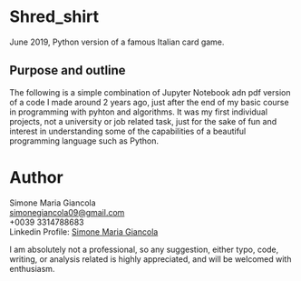 # Shred_shirt
June 2019, Python version of a famous Italian card game. 

## Purpose and outline 
The following is a simple combination of Jupyter Notebook adn pdf version of a code I made around 2 years ago, just after the end of my basic course in programming with pyhton and algorithms. It was my first individual projects, not a university or job related task, just for the sake of fun and interest in understanding some of the capabilities of a beautiful programming language such as Python. 

# Author 
Simone Maria Giancola <br>
simonegiancola09@gmail.com <br>
+0039 3314788683 <br>
Linkedin Profile: [Simone Maria Giancola](https://www.linkedin.com/in/simone-maria-giancola-011465173/) <br>

I am absolutely not a professional, so any suggestion, either typo, code, writing, or analysis related is highly appreciated, and will be welcomed with enthusiasm.

